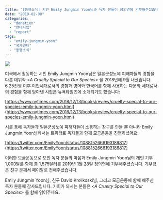 ```yaml
---
title: "[동행소식] 시인 Emily Jungmin Yoon님과 독자 분들이 정의연에 기부해주셨습니다!"
date: "2019-02-08"
categories: 
  - "donation"
  - "연대사업"
  - "report"
tags: 
  - "emily-jungmin-yoon"
  - "국제연대"
  - "동행소식"
---
```


![](https://womenandwar.net/kr/wp-content/uploads/2019/02/16Fischer2-articleLarge.jpg)

미국에서 활동하는 시인 Emily Jungmin Yoon님은 일본군성노예 피해자들의 경험을 다룬 데뷔작 <_A Cruelty Special to Our Species>_ 을 2018년에 9월 내셨습니다. 6.25전쟁 이후 이민세대로서의 경험과 영어와 한국어를 함께 사용하는 다문화 세대로서의 경험을 함께 담아낸 시집은 뉴욕타임즈에 소개되기도 했습니다: 

[https://www.nytimes.com/2018/12/13/books/review/cruelty-special-to-our-species-emily-jungmin-yoon.html](https://www.nytimes.com/2018/12/13/books/review/cruelty-special-to-our-species-emily-jungmin-yoon.html)

시를 통해 독자들과 일본군성노예 피해자들이 소통하는 창구를 만들 뿐 아니라 Emily Jungmin Yoon님께서는 트위터로 독자들과 함께 모금운동을 진행하셨어요: 

[https://twitter.com/EmilyYoon/status/1088152666193186817](https://twitter.com/EmilyYoon/status/1088152666193186817)

이러한 모금운동으로 모인 독자 분들의 마음과 Emily Jungmin Yoon님의 개인 기부 1,000달를 함께 총 1,575달러를 2019년 1월 28일 정의연에 기부해주셨습니다. 기부금은 친구 분께서 페이팔로 전해주셨습니다.

Emily Jungmin Yoon님, 친구 David Krolikoski님, 그리고 모금운동에 함께 해주신 독자 분들께 감사드립니다. 기회가 되시는 분들은 <_A Cruelty Special to Our Species_\> 를 함께 읽어주세요.
